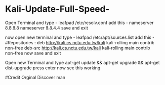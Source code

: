 # Kali-Update-Full-Speed-

Open Terminal and type - leafpad /etc/resolv.conf
add this - nameserver 8.8.8.8
nameserver 8.8.4.4
save and exit

now open new terminal and type - leafpad /etc/apt/sources.list
add this - #Repositories : 
deb http://kali.cs.nctu.edu.tw/kali kali-rolling main contrib non-free 
deb-src http://kali.cs.nctu.edu.tw/kali kali-rolling main contrib non-free
now save and exit

Open new Terminal and type apt-get update && apt-get upgrade && apt-get dist-upgrade
press enter
now see this working 

#Credit Orginal Discover man
